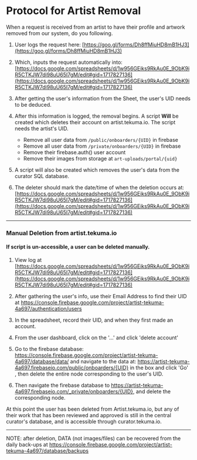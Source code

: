 # Protocol for Artist Removal
When a request is received from an artist to have their profile and artwork removed from our system, do you following.

1. User logs the request here:
[https://goo.gl/forms/Dh8ffMiuHD8mB1HJ3](https://goo.gl/forms/Dh8ffMiuHD8mB1HJ3)

2. Which, inputs the request automatically into:
[https://docs.google.com/spreadsheets/d/1w956GEiks9RkAu0E_9ObK9iR5CTKJW7di98uU65I7gM/edit#gid=1717827136](https://docs.google.com/spreadsheets/d/1w956GEiks9RkAu0E_9ObK9iR5CTKJW7di98uU65I7gM/edit#gid=1717827136)

3. After getting the user's information from the Sheet, the user's UID needs to be deduced. 

4. After this information is logged, the removal begins. A script __Will__ be created which deletes their account on artist.tekuma.io. The script needs the artist's UID.
    - Remove all user data from `/public/onboarders/{UID}` in firebase
    - Remove all user data from `/private/onboarders/{UID}` in firebase
    - Remove their firebase.auth() user account
    - Remove their images from storage at `art-uploads/portal/{uid}`    

5. A script will also be created which removes the user's data from the curator SQL database.

5. The deleter should mark the date/time of when the deletion occurs at:
[https://docs.google.com/spreadsheets/d/1w956GEiks9RkAu0E_9ObK9iR5CTKJW7di98uU65I7gM/edit#gid=1717827136](https://docs.google.com/spreadsheets/d/1w956GEiks9RkAu0E_9ObK9iR5CTKJW7di98uU65I7gM/edit#gid=1717827136)
---------------------------------------
### Manual Deletion from artist.tekuma.io
#### If script is un-accessible, a user can be deleted manually. 

1. View log at [https://docs.google.com/spreadsheets/d/1w956GEiks9RkAu0E_9ObK9iR5CTKJW7di98uU65I7gM/edit#gid=1717827136](https://docs.google.com/spreadsheets/d/1w956GEiks9RkAu0E_9ObK9iR5CTKJW7di98uU65I7gM/edit#gid=1717827136) 

2. After gathering the user's info, use their Email Address to find their UID at https://console.firebase.google.com/project/artist-tekuma-4a697/authentication/users 

3. In the spreadsheet, record their UID, and when they first made an account. 

4. From the user dashboard, click on the '...' and click 'delete account' 

5. Go to the firebase database:  https://console.firebase.google.com/project/artist-tekuma-4a697/database/data/  and navigate to the data at: https://artist-tekuma-4a697.firebaseio.com/public/onboarders/{UID}  in the box and click 'Go' , then delete the entire node corresponding to the user's UID. 

6. Then navigate the firebase database to  https://artist-tekuma-4a697.firebaseio.com/_private/onboarders/{UID}, and delete the corresponding node. 

At this point the user has been deleted from Artist.tekuma.io, but any of their work that has been reviewed and approved is still in the central curator's database, and is accessible through curator.tekuma.io. 


-------------
NOTE: after deletion, DATA (not images/files) can be recovered from the daily back-ups at 
https://console.firebase.google.com/project/artist-tekuma-4a697/database/backups 

